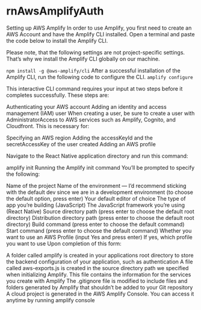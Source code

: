 # rnAwsAmplifyAuth

Setting up AWS Amplify
In order to use Amplify, you first need to create an AWS Account and have the Amplify CLI installed. Open a terminal and paste the code below to install the Amplify CLI.

Please note, that the following settings are not project-specific settings. That’s why we install the Amplify CLI globally on our machine.

`npm install -g @aws-amplify/cli`
After a successful installation of the Amplify CLI, run the following code to configure the CLI.
`amplify configure`

This interactive CLI command requires your input at two steps before it completes successfully. These steps are:

Authenticating your AWS account
Adding an identity and access management (IAM) user
When creating a user, be sure to create a user with AdministratorAccess to AWS services such as Amplify, Cognito, and Cloudfront. This is necessary for:

Specifying an AWS region
Adding the accessKeyId and the secretAccessKey of the user created
Adding an AWS profile

Navigate to the React Native application directory and run this command:

amplify init
Running the Amplify init command
You’ll be prompted to specify the following:

Name of the project
Name of the environment — I’d recommend sticking with the default dev since we are in a development environment (to choose the default option, press enter)
Your default editor of choice
The type of app you’re building (JavaScript)
The JavaScript framework you’re using (React Native)
Source directory path (press enter to choose the default root directory)
Distribution directory path (press enter to choose the default root directory)
Build command (press enter to choose the default command)
Start command (press enter to choose the default command)
Whether you want to use an AWS Profile (input Yes and press enter)
If yes, which profile you want to use
Upon completion of this form:

A folder called amplify is created in your applications root directory to store the backend configuration of your application, such as authentication
A file called aws-exports.js is created in the source directory path we specified when initializing Amplify. This file contains the information for the services you create with Amplify
The .gitignore file is modified to include files and folders generated by Amplify that shouldn’t be added to your Git repository
A cloud project is generated in the AWS Amplify Console. You can access it anytime by running amplify console